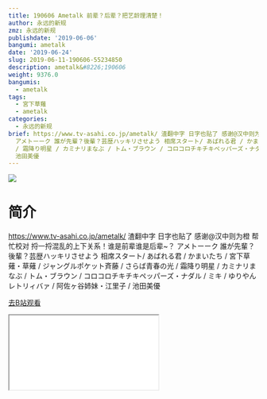 ```yaml
---
title: 190606 Ametalk 前辈？后辈？把艺龄理清楚！
author: 永远的新规
zmz: 永远的新规
publishdate: '2019-06-06'
bangumi: ametalk
date: '2019-06-24'
slug: 2019-06-11-190606-55234850
description: ametalk&#8226;190606
weight: 9376.0
bangumis:
  - ametalk
tags:
  - 宮下草薙
  - ametalk
categories:
  - 永远的新规
brief: https://www.tv-asahi.co.jp/ametalk/ 渣翻中字 日字也贴了 感谢@汉中则为橙 帮忙校对 捋一捋混乱的上下关系！谁是前辈谁是后辈~？
  アメトーーク 誰が先輩？後輩？芸歴ハッキリさせよう 相席スタート/ あばれる君 / かまいたち / 宮下草薙・草薙 / ジャングルポケット斉藤 / さらば青春の光
  / 霜降り明星 / カミナリまなぶ / トム・ブラウン / コロコロチキチキペッパーズ・ナダル / ミキ / ゆりやんレトリィバァ / 阿佐ヶ谷姉妹・江里子 /
  池田美優
---
```

![](https://raw.githubusercontent.com/tcgriffith/owaraisite/master/static/tmpimg/b3f3d1ef74b12d1b98fb182f442b5e20eefdb424.jpg.480.jpg)
# 简介  
https://www.tv-asahi.co.jp/ametalk/
渣翻中字 日字也贴了 感谢@汉中则为橙 帮忙校对
捋一捋混乱的上下关系！谁是前辈谁是后辈~？
アメトーーク 誰が先輩？後輩？芸歴ハッキリさせよう
相席スタート/ あばれる君 / かまいたち / 宮下草薙・草薙 / ジャングルポケット斉藤 / さらば青春の光 / 霜降り明星 / カミナリまなぶ / トム・ブラウン / コロコロチキチキペッパーズ・ナダル / ミキ / ゆりやんレトリィバァ / 阿佐ヶ谷姉妹・江里子 / 池田美優  

[去B站观看](https://www.bilibili.com/video/av55234850/)
<div class ="resp-container"><iframe class="testiframe" src="//player.bilibili.com/player.html?aid=55234850"", scrolling="no", allowfullscreen="true" > </iframe></div> 
